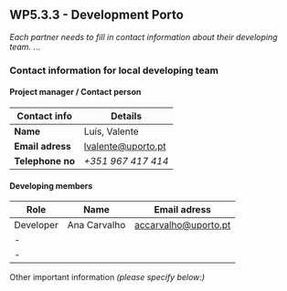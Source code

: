 ## WP5.3.3 - Development Porto

*Each partner needs to fill in contact information about their developing team.*
...

### Contact information for local developing team

#### Project manager / Contact person
| Contact info      | Details                        |
| ----------------- | ------------------------------ |
| **Name**          |  Luís, Valente              |
| **Email adress**  | lvalente@uporto.pt            |
| **Telephone no**  |  _+351 967 417 414_              |

#### Developing members
|     Role       |      Name         |              Email adress                 |
| -------------  | ----------------- | ----------------------------------------- |
|   Developer    |   Ana Carvalho    |      accarvalho@uporto.pt                 |
|      -         |                   |                                           |
|      -         |                   |                                           |             

Other important information _(please specify below:)_ 
